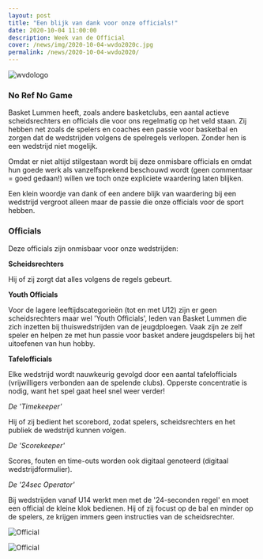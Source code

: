 ```yaml
---
layout: post
title: "Een blijk van dank voor onze officials!"
date: 2020-10-04 11:00:00
description: Week van de Official
cover: /news/img/2020-10-04-wvdo2020c.jpg
permalink: /news/2020-10-04-wvdo2020/
---
```


![wvdologo](/news/img/2020-10-04-wvdob.jpg)

### No Ref No Game

Basket Lummen heeft, zoals andere basketclubs, een aantal actieve scheidsrechters en officials die voor ons regelmatig op het veld staan. Zij hebben net zoals de spelers en coaches een passie voor basketbal en zorgen dat de wedstrijden volgens de spelregels verlopen. 
Zonder hen is een wedstrijd niet mogelijk.

Omdat er niet altijd stilgestaan wordt bij deze onmisbare officials en omdat hun goede werk als vanzelfsprekend beschouwd wordt (geen commentaar = goed gedaan!) willen we toch onze expliciete waardering laten blijken. 

Een klein woordje van dank of een andere blijk van waardering bij een wedstrijd vergroot alleen maar de passie die onze officials voor de sport hebben.


### Officials

Deze officials zijn onmisbaar voor onze wedstrijden:

**Scheidsrechters**

Hij of zij zorgt dat alles volgens de regels gebeurt.

**Youth Officials**

Voor de lagere leeftijdscategorieën (tot en met U12) zijn er geen scheidsrechters maar wel 'Youth Officials', leden van Basket Lummen die zich inzetten bij thuiswedstrijden van de jeugdploegen. Vaak zijn ze zelf speler en helpen ze met hun passie voor basket andere jeugdspelers bij het uitoefenen van hun hobby.

**Tafelofficials**

Elke wedstrijd wordt nauwkeurig gevolgd door een aantal tafelofficials (vrijwilligers verbonden aan de spelende clubs). Opperste concentratie is nodig, want het spel gaat heel snel weer verder!

*De 'Timekeeper'*

Hij of zij bedient het scorebord, zodat spelers, scheidsrechters en het publiek de wedstrijd kunnen volgen.

*De 'Scorekeeper'*

Scores, fouten en time-outs worden ook digitaal genoteerd (digitaal wedstrijdformulier).

*De '24sec Operator'*

Bij wedstrijden vanaf U14 werkt men met de '24-seconden regel' en moet een official de kleine klok bedienen. Hij of zij focust op de bal en minder op de spelers, ze krijgen immers geen instructies van de scheidsrechter.

![Official](/news/img/2020-10-04-wvdo2020a.jpg)

![Official](/news/img/2020-10-04-wvdo2020d.jpg)
